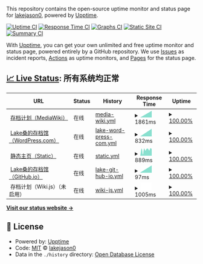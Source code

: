 This repository contains the open-source uptime monitor and status page for [lakejason0](https://lakejason0.wordpress.com), powered by [Upptime](https://github.com/upptime/upptime).

[![Uptime CI](https://github.com/lakejason0/status/workflows/Uptime%20CI/badge.svg)](https://github.com/upptime/upptime/actions?query=workflow%3A%22Uptime+CI%22)
[![Response Time CI](https://github.com/lakejason0/status/workflows/Response%20Time%20CI/badge.svg)](https://github.com/upptime/upptime/actions?query=workflow%3A%22Response+Time+CI%22)
[![Graphs CI](https://github.com/lakejason0/status/workflows/Graphs%20CI/badge.svg)](https://github.com/upptime/upptime/actions?query=workflow%3A%22Graphs+CI%22)
[![Static Site CI](https://github.com/lakejason0/status/workflows/Static%20Site%20CI/badge.svg)](https://github.com/upptime/upptime/actions?query=workflow%3A%22Static+Site+CI%22)
[![Summary CI](https://github.com/lakejason0/status/workflows/Summary%20CI/badge.svg)](https://github.com/upptime/upptime/actions?query=workflow%3A%22Summary+CI%22)

With [Upptime](https://upptime.js.org), you can get your own unlimited and free uptime monitor and status page, powered entirely by a GitHub repository. We use [Issues](https://github.com/lakejason0/status/issues) as incident reports, [Actions](https://github.com/lakejason0/status/actions) as uptime monitors, and [Pages](https://lakejason0.github.io/status) for the status page.

## [📈 Live Status](https://demo.upptime.js.org): <!--live status--> **所有系统均正常**

<!--start: status pages-->
<!-- This summary is generated by Upptime (https://github.com/upptime/upptime) -->
<!-- Do not edit this manually, your changes will be overwritten -->
<!-- prettier-ignore -->
| URL | Status | History | Response Time | Uptime |
| --- | ------ | ------- | ------------- | ------ |
| <img alt="" src="https://favicons.githubusercontent.com/files.lakejason0.ml" height="13"> [存档计划（MediaWiki）](https://files.lakejason0.ml) | 在线 | [media-wiki.yml](https://github.com/lakejason0/status/commits/master/history/media-wiki.yml) | <details><summary><img alt="Response time graph" src="./graphs/media-wiki/response-time-week.png" height="20"> 1861ms</summary><br><a href="https://lakejason0.github.io/status/history/media-wiki"><img alt="Response time 1861" src="https://img.shields.io/endpoint?url=https%3A%2F%2Fraw.githubusercontent.com%2Flakejason0%2Fstatus%2Fmaster%2Fapi%2Fmedia-wiki%2Fresponse-time.json"></a><br><a href="https://lakejason0.github.io/status/history/media-wiki"><img alt="24-hour response time 1861" src="https://img.shields.io/endpoint?url=https%3A%2F%2Fraw.githubusercontent.com%2Flakejason0%2Fstatus%2Fmaster%2Fapi%2Fmedia-wiki%2Fresponse-time-day.json"></a><br><a href="https://lakejason0.github.io/status/history/media-wiki"><img alt="7-day response time 1861" src="https://img.shields.io/endpoint?url=https%3A%2F%2Fraw.githubusercontent.com%2Flakejason0%2Fstatus%2Fmaster%2Fapi%2Fmedia-wiki%2Fresponse-time-week.json"></a><br><a href="https://lakejason0.github.io/status/history/media-wiki"><img alt="30-day response time 1861" src="https://img.shields.io/endpoint?url=https%3A%2F%2Fraw.githubusercontent.com%2Flakejason0%2Fstatus%2Fmaster%2Fapi%2Fmedia-wiki%2Fresponse-time-month.json"></a><br><a href="https://lakejason0.github.io/status/history/media-wiki"><img alt="1-year response time 1861" src="https://img.shields.io/endpoint?url=https%3A%2F%2Fraw.githubusercontent.com%2Flakejason0%2Fstatus%2Fmaster%2Fapi%2Fmedia-wiki%2Fresponse-time-year.json"></a></details> | <details><summary><a href="https://lakejason0.github.io/status/history/media-wiki">100.00%</a></summary><a href="https://lakejason0.github.io/status/history/media-wiki"><img alt="All-time uptime 100.00%" src="https://img.shields.io/endpoint?url=https%3A%2F%2Fraw.githubusercontent.com%2Flakejason0%2Fstatus%2Fmaster%2Fapi%2Fmedia-wiki%2Fuptime.json"></a><br><a href="https://lakejason0.github.io/status/history/media-wiki"><img alt="24-hour uptime 100.00%" src="https://img.shields.io/endpoint?url=https%3A%2F%2Fraw.githubusercontent.com%2Flakejason0%2Fstatus%2Fmaster%2Fapi%2Fmedia-wiki%2Fuptime-day.json"></a><br><a href="https://lakejason0.github.io/status/history/media-wiki"><img alt="7-day uptime 100.00%" src="https://img.shields.io/endpoint?url=https%3A%2F%2Fraw.githubusercontent.com%2Flakejason0%2Fstatus%2Fmaster%2Fapi%2Fmedia-wiki%2Fuptime-week.json"></a><br><a href="https://lakejason0.github.io/status/history/media-wiki"><img alt="30-day uptime 100.00%" src="https://img.shields.io/endpoint?url=https%3A%2F%2Fraw.githubusercontent.com%2Flakejason0%2Fstatus%2Fmaster%2Fapi%2Fmedia-wiki%2Fuptime-month.json"></a><br><a href="https://lakejason0.github.io/status/history/media-wiki"><img alt="1-year uptime 100.00%" src="https://img.shields.io/endpoint?url=https%3A%2F%2Fraw.githubusercontent.com%2Flakejason0%2Fstatus%2Fmaster%2Fapi%2Fmedia-wiki%2Fuptime-year.json"></a></details>
| <img alt="" src="https://favicons.githubusercontent.com/lakejason0.wordpress.com" height="13"> [Lake桑的存档馆（WordPress.com）](https://lakejason0.wordpress.com) | 在线 | [lake-word-press-com.yml](https://github.com/lakejason0/status/commits/master/history/lake-word-press-com.yml) | <details><summary><img alt="Response time graph" src="./graphs/lake-word-press-com/response-time-week.png" height="20"> 832ms</summary><br><a href="https://lakejason0.github.io/status/history/lake-word-press-com"><img alt="Response time 832" src="https://img.shields.io/endpoint?url=https%3A%2F%2Fraw.githubusercontent.com%2Flakejason0%2Fstatus%2Fmaster%2Fapi%2Flake-word-press-com%2Fresponse-time.json"></a><br><a href="https://lakejason0.github.io/status/history/lake-word-press-com"><img alt="24-hour response time 832" src="https://img.shields.io/endpoint?url=https%3A%2F%2Fraw.githubusercontent.com%2Flakejason0%2Fstatus%2Fmaster%2Fapi%2Flake-word-press-com%2Fresponse-time-day.json"></a><br><a href="https://lakejason0.github.io/status/history/lake-word-press-com"><img alt="7-day response time 832" src="https://img.shields.io/endpoint?url=https%3A%2F%2Fraw.githubusercontent.com%2Flakejason0%2Fstatus%2Fmaster%2Fapi%2Flake-word-press-com%2Fresponse-time-week.json"></a><br><a href="https://lakejason0.github.io/status/history/lake-word-press-com"><img alt="30-day response time 832" src="https://img.shields.io/endpoint?url=https%3A%2F%2Fraw.githubusercontent.com%2Flakejason0%2Fstatus%2Fmaster%2Fapi%2Flake-word-press-com%2Fresponse-time-month.json"></a><br><a href="https://lakejason0.github.io/status/history/lake-word-press-com"><img alt="1-year response time 832" src="https://img.shields.io/endpoint?url=https%3A%2F%2Fraw.githubusercontent.com%2Flakejason0%2Fstatus%2Fmaster%2Fapi%2Flake-word-press-com%2Fresponse-time-year.json"></a></details> | <details><summary><a href="https://lakejason0.github.io/status/history/lake-word-press-com">100.00%</a></summary><a href="https://lakejason0.github.io/status/history/lake-word-press-com"><img alt="All-time uptime 100.00%" src="https://img.shields.io/endpoint?url=https%3A%2F%2Fraw.githubusercontent.com%2Flakejason0%2Fstatus%2Fmaster%2Fapi%2Flake-word-press-com%2Fuptime.json"></a><br><a href="https://lakejason0.github.io/status/history/lake-word-press-com"><img alt="24-hour uptime 100.00%" src="https://img.shields.io/endpoint?url=https%3A%2F%2Fraw.githubusercontent.com%2Flakejason0%2Fstatus%2Fmaster%2Fapi%2Flake-word-press-com%2Fuptime-day.json"></a><br><a href="https://lakejason0.github.io/status/history/lake-word-press-com"><img alt="7-day uptime 100.00%" src="https://img.shields.io/endpoint?url=https%3A%2F%2Fraw.githubusercontent.com%2Flakejason0%2Fstatus%2Fmaster%2Fapi%2Flake-word-press-com%2Fuptime-week.json"></a><br><a href="https://lakejason0.github.io/status/history/lake-word-press-com"><img alt="30-day uptime 100.00%" src="https://img.shields.io/endpoint?url=https%3A%2F%2Fraw.githubusercontent.com%2Flakejason0%2Fstatus%2Fmaster%2Fapi%2Flake-word-press-com%2Fuptime-month.json"></a><br><a href="https://lakejason0.github.io/status/history/lake-word-press-com"><img alt="1-year uptime 100.00%" src="https://img.shields.io/endpoint?url=https%3A%2F%2Fraw.githubusercontent.com%2Flakejason0%2Fstatus%2Fmaster%2Fapi%2Flake-word-press-com%2Fuptime-year.json"></a></details>
| <img alt="" src="https://favicons.githubusercontent.com/lakejason0.ml" height="13"> [静态主页（Static）](https://lakejason0.ml) | 在线 | [static.yml](https://github.com/lakejason0/status/commits/master/history/static.yml) | <details><summary><img alt="Response time graph" src="./graphs/static/response-time-week.png" height="20"> 889ms</summary><br><a href="https://lakejason0.github.io/status/history/static"><img alt="Response time 889" src="https://img.shields.io/endpoint?url=https%3A%2F%2Fraw.githubusercontent.com%2Flakejason0%2Fstatus%2Fmaster%2Fapi%2Fstatic%2Fresponse-time.json"></a><br><a href="https://lakejason0.github.io/status/history/static"><img alt="24-hour response time 889" src="https://img.shields.io/endpoint?url=https%3A%2F%2Fraw.githubusercontent.com%2Flakejason0%2Fstatus%2Fmaster%2Fapi%2Fstatic%2Fresponse-time-day.json"></a><br><a href="https://lakejason0.github.io/status/history/static"><img alt="7-day response time 889" src="https://img.shields.io/endpoint?url=https%3A%2F%2Fraw.githubusercontent.com%2Flakejason0%2Fstatus%2Fmaster%2Fapi%2Fstatic%2Fresponse-time-week.json"></a><br><a href="https://lakejason0.github.io/status/history/static"><img alt="30-day response time 889" src="https://img.shields.io/endpoint?url=https%3A%2F%2Fraw.githubusercontent.com%2Flakejason0%2Fstatus%2Fmaster%2Fapi%2Fstatic%2Fresponse-time-month.json"></a><br><a href="https://lakejason0.github.io/status/history/static"><img alt="1-year response time 889" src="https://img.shields.io/endpoint?url=https%3A%2F%2Fraw.githubusercontent.com%2Flakejason0%2Fstatus%2Fmaster%2Fapi%2Fstatic%2Fresponse-time-year.json"></a></details> | <details><summary><a href="https://lakejason0.github.io/status/history/static">100.00%</a></summary><a href="https://lakejason0.github.io/status/history/static"><img alt="All-time uptime 100.00%" src="https://img.shields.io/endpoint?url=https%3A%2F%2Fraw.githubusercontent.com%2Flakejason0%2Fstatus%2Fmaster%2Fapi%2Fstatic%2Fuptime.json"></a><br><a href="https://lakejason0.github.io/status/history/static"><img alt="24-hour uptime 100.00%" src="https://img.shields.io/endpoint?url=https%3A%2F%2Fraw.githubusercontent.com%2Flakejason0%2Fstatus%2Fmaster%2Fapi%2Fstatic%2Fuptime-day.json"></a><br><a href="https://lakejason0.github.io/status/history/static"><img alt="7-day uptime 100.00%" src="https://img.shields.io/endpoint?url=https%3A%2F%2Fraw.githubusercontent.com%2Flakejason0%2Fstatus%2Fmaster%2Fapi%2Fstatic%2Fuptime-week.json"></a><br><a href="https://lakejason0.github.io/status/history/static"><img alt="30-day uptime 100.00%" src="https://img.shields.io/endpoint?url=https%3A%2F%2Fraw.githubusercontent.com%2Flakejason0%2Fstatus%2Fmaster%2Fapi%2Fstatic%2Fuptime-month.json"></a><br><a href="https://lakejason0.github.io/status/history/static"><img alt="1-year uptime 100.00%" src="https://img.shields.io/endpoint?url=https%3A%2F%2Fraw.githubusercontent.com%2Flakejason0%2Fstatus%2Fmaster%2Fapi%2Fstatic%2Fuptime-year.json"></a></details>
| <img alt="" src="https://favicons.githubusercontent.com/lakejason0.github.io" height="13"> [Lake桑的存档馆（GitHub.io）](https://lakejason0.github.io) | 在线 | [lake-git-hub-io.yml](https://github.com/lakejason0/status/commits/master/history/lake-git-hub-io.yml) | <details><summary><img alt="Response time graph" src="./graphs/lake-git-hub-io/response-time-week.png" height="20"> 97ms</summary><br><a href="https://lakejason0.github.io/status/history/lake-git-hub-io"><img alt="Response time 97" src="https://img.shields.io/endpoint?url=https%3A%2F%2Fraw.githubusercontent.com%2Flakejason0%2Fstatus%2Fmaster%2Fapi%2Flake-git-hub-io%2Fresponse-time.json"></a><br><a href="https://lakejason0.github.io/status/history/lake-git-hub-io"><img alt="24-hour response time 97" src="https://img.shields.io/endpoint?url=https%3A%2F%2Fraw.githubusercontent.com%2Flakejason0%2Fstatus%2Fmaster%2Fapi%2Flake-git-hub-io%2Fresponse-time-day.json"></a><br><a href="https://lakejason0.github.io/status/history/lake-git-hub-io"><img alt="7-day response time 97" src="https://img.shields.io/endpoint?url=https%3A%2F%2Fraw.githubusercontent.com%2Flakejason0%2Fstatus%2Fmaster%2Fapi%2Flake-git-hub-io%2Fresponse-time-week.json"></a><br><a href="https://lakejason0.github.io/status/history/lake-git-hub-io"><img alt="30-day response time 97" src="https://img.shields.io/endpoint?url=https%3A%2F%2Fraw.githubusercontent.com%2Flakejason0%2Fstatus%2Fmaster%2Fapi%2Flake-git-hub-io%2Fresponse-time-month.json"></a><br><a href="https://lakejason0.github.io/status/history/lake-git-hub-io"><img alt="1-year response time 97" src="https://img.shields.io/endpoint?url=https%3A%2F%2Fraw.githubusercontent.com%2Flakejason0%2Fstatus%2Fmaster%2Fapi%2Flake-git-hub-io%2Fresponse-time-year.json"></a></details> | <details><summary><a href="https://lakejason0.github.io/status/history/lake-git-hub-io">100.00%</a></summary><a href="https://lakejason0.github.io/status/history/lake-git-hub-io"><img alt="All-time uptime 100.00%" src="https://img.shields.io/endpoint?url=https%3A%2F%2Fraw.githubusercontent.com%2Flakejason0%2Fstatus%2Fmaster%2Fapi%2Flake-git-hub-io%2Fuptime.json"></a><br><a href="https://lakejason0.github.io/status/history/lake-git-hub-io"><img alt="24-hour uptime 100.00%" src="https://img.shields.io/endpoint?url=https%3A%2F%2Fraw.githubusercontent.com%2Flakejason0%2Fstatus%2Fmaster%2Fapi%2Flake-git-hub-io%2Fuptime-day.json"></a><br><a href="https://lakejason0.github.io/status/history/lake-git-hub-io"><img alt="7-day uptime 100.00%" src="https://img.shields.io/endpoint?url=https%3A%2F%2Fraw.githubusercontent.com%2Flakejason0%2Fstatus%2Fmaster%2Fapi%2Flake-git-hub-io%2Fuptime-week.json"></a><br><a href="https://lakejason0.github.io/status/history/lake-git-hub-io"><img alt="30-day uptime 100.00%" src="https://img.shields.io/endpoint?url=https%3A%2F%2Fraw.githubusercontent.com%2Flakejason0%2Fstatus%2Fmaster%2Fapi%2Flake-git-hub-io%2Fuptime-month.json"></a><br><a href="https://lakejason0.github.io/status/history/lake-git-hub-io"><img alt="1-year uptime 100.00%" src="https://img.shields.io/endpoint?url=https%3A%2F%2Fraw.githubusercontent.com%2Flakejason0%2Fstatus%2Fmaster%2Fapi%2Flake-git-hub-io%2Fuptime-year.json"></a></details>
| <img alt="" src="https://favicons.githubusercontent.com/null" height="13"> 存档计划（Wiki.js）（未启用） | 在线 | [wiki-js.yml](https://github.com/lakejason0/status/commits/master/history/wiki-js.yml) | <details><summary><img alt="Response time graph" src="./graphs/wiki-js/response-time-week.png" height="20"> 1005ms</summary><br><a href="https://lakejason0.github.io/status/history/wiki-js"><img alt="Response time 1005" src="https://img.shields.io/endpoint?url=https%3A%2F%2Fraw.githubusercontent.com%2Flakejason0%2Fstatus%2Fmaster%2Fapi%2Fwiki-js%2Fresponse-time.json"></a><br><a href="https://lakejason0.github.io/status/history/wiki-js"><img alt="24-hour response time 1005" src="https://img.shields.io/endpoint?url=https%3A%2F%2Fraw.githubusercontent.com%2Flakejason0%2Fstatus%2Fmaster%2Fapi%2Fwiki-js%2Fresponse-time-day.json"></a><br><a href="https://lakejason0.github.io/status/history/wiki-js"><img alt="7-day response time 1005" src="https://img.shields.io/endpoint?url=https%3A%2F%2Fraw.githubusercontent.com%2Flakejason0%2Fstatus%2Fmaster%2Fapi%2Fwiki-js%2Fresponse-time-week.json"></a><br><a href="https://lakejason0.github.io/status/history/wiki-js"><img alt="30-day response time 1005" src="https://img.shields.io/endpoint?url=https%3A%2F%2Fraw.githubusercontent.com%2Flakejason0%2Fstatus%2Fmaster%2Fapi%2Fwiki-js%2Fresponse-time-month.json"></a><br><a href="https://lakejason0.github.io/status/history/wiki-js"><img alt="1-year response time 1005" src="https://img.shields.io/endpoint?url=https%3A%2F%2Fraw.githubusercontent.com%2Flakejason0%2Fstatus%2Fmaster%2Fapi%2Fwiki-js%2Fresponse-time-year.json"></a></details> | <details><summary><a href="https://lakejason0.github.io/status/history/wiki-js">100.00%</a></summary><a href="https://lakejason0.github.io/status/history/wiki-js"><img alt="All-time uptime 100.00%" src="https://img.shields.io/endpoint?url=https%3A%2F%2Fraw.githubusercontent.com%2Flakejason0%2Fstatus%2Fmaster%2Fapi%2Fwiki-js%2Fuptime.json"></a><br><a href="https://lakejason0.github.io/status/history/wiki-js"><img alt="24-hour uptime 100.00%" src="https://img.shields.io/endpoint?url=https%3A%2F%2Fraw.githubusercontent.com%2Flakejason0%2Fstatus%2Fmaster%2Fapi%2Fwiki-js%2Fuptime-day.json"></a><br><a href="https://lakejason0.github.io/status/history/wiki-js"><img alt="7-day uptime 100.00%" src="https://img.shields.io/endpoint?url=https%3A%2F%2Fraw.githubusercontent.com%2Flakejason0%2Fstatus%2Fmaster%2Fapi%2Fwiki-js%2Fuptime-week.json"></a><br><a href="https://lakejason0.github.io/status/history/wiki-js"><img alt="30-day uptime 100.00%" src="https://img.shields.io/endpoint?url=https%3A%2F%2Fraw.githubusercontent.com%2Flakejason0%2Fstatus%2Fmaster%2Fapi%2Fwiki-js%2Fuptime-month.json"></a><br><a href="https://lakejason0.github.io/status/history/wiki-js"><img alt="1-year uptime 100.00%" src="https://img.shields.io/endpoint?url=https%3A%2F%2Fraw.githubusercontent.com%2Flakejason0%2Fstatus%2Fmaster%2Fapi%2Fwiki-js%2Fuptime-year.json"></a></details>

<!--end: status pages-->

[**Visit our status website →**](https://lakejason0.github.io/status)

## 📄 License

- Powered by: [Upptime](https://github.com/upptime/upptime)
- Code: [MIT](./LICENSE) © [lakejason0](https://lakejason0.wordpress.com)
- Data in the `./history` directory: [Open Database License](https://opendatacommons.org/licenses/odbl/1-0/)
